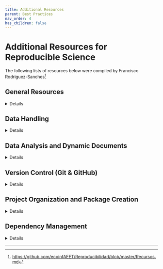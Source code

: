 ```yaml
---
title: Additional Resources
parent: Best Practices
nav_order: 4
has_children: false
---
```


# Additional Resources for Reproducible Science

The following lists of resources below were compiled by Francisco Rodriguez-Sanches[^1]

[^1]: https://github.com/ecoinfAEET/Reproducibilidad/blob/master/Recursos.md  


## General Resources

<details closed markdown="block">

- [Reproducible research in computational science](http://dx.doi.org/10.1126/science.1213847)
- [Nature special: Challenges in irreproducible research](http://www.nature.com/news/reproducibility-1.17552)
- [Ten simple rules for reproducible computational research](http://dx.doi.org/10.1371/journal.pcbi.1003285)
- [Best practices for scientific computing](http://dx.doi.org/10.1371/journal.pbio.1001745)
- [Good enough practices for scientific computing](http://swcarpentry.github.io/good-enough-practices-in-scientific-computing/)
- [Initial steps toward reproducible research](http://kbroman.org/steps2rr/)
- [Tools for reproducible research](http://kbroman.org/Tools4RR)
- [The tao of open science for ecology](http://dx.doi.org/10.1890/ES14-00402.1)
- [Towards standard practices for sharing computer code and programs in neuroscience](http://biorxiv.org/content/early/2016/04/04/045104)
- [Reproducible research is still a challenge](https://ropensci.org/blog/2014/06/09/reproducibility/)
- [rOpenSci reproducibility guide](http://ropensci.github.io/reproducibility-guide/)
- [Reproducible research course](https://www.coursera.org/learn/reproducible-research)
- [Report writing for data science in R](https://leanpub.com/reportwriting)
- [Implementing reproducible research](https://osf.io/s9tya/wiki/home/)
- [Reproducible Research with R and Rstudio](http://christophergandrud.github.io/RepResR-RStudio/)
- [Digital History Methods in R](http://lincolnmullen.com/projects/dh-r/)
- [Doing reproducible science: from your hard-won data to a publishable manuscript without going mad](https://github.com/Pakillo/ReproducibleScience/raw/master/ReproducibleScience.pdf)

</details>


## Data Handling

<details closed markdown="block">

- [A guide to data management in ecology and evolution (British Ecological Society)](http://www.britishecologicalsociety.org/wp-content/uploads/Publ_Data-Management-Booklet.pdf)
- [Ecoinformatics: supporting ecology as a data-intensive science](http://dx.doi.org/10.1016/j.tree.2011.11.016)
- [Ten simple rules for the care and feeding of scientific data](http://dx.doi.org/10.1371/journal.pcbi.1003542)
- [Ten simple rules for digital data storage](https://doi.org/10.7287/peerj.preprints.1448v2)
- [Nine simple ways to make it easier to (re)use your data](http://dx.doi.org/10.4033/iee.2013.6b.6.f)
- [Ten simple rules for creating a good data management plan](http://doi.org/10.1371/journal.pcbi.1004525)
- [Data Management Planning Tool](https://dmptool.org/)
- [Ejemplo de data management plan](https://www.dataone.org/sites/all/documents/DMP_Copepod_Formatted.pdf)
- [Bad data guide](https://github.com/Quartz/bad-data-guide)
- [Data Carpentry Spreadsheets for Ecology](http://www.datacarpentry.org/spreadsheet-ecology-lesson/)
- [DataONE Best Practices](https://www.dataone.org/best-practices)
- [Tidy data](http://dx.doi.org/10.18637/jss.v059.i10)
- [Spreadsheet help](http://cdluc3.github.io/spreadsheet-help/)
- [Data organization](http://kbroman.org/dataorg/)
- [Repositorios de datos](http://www.re3data.org/)
- [Open Science Framework](http://osf.io)
- [Paquetes de rOpenSci para publicación de datos](http://ropensci.org/packages/##data_publication)
- [Paquete de R para interaccionar con Open Science Framework](https://github.com/chartgerink/osfr)
- [Ecological Metadata Language](http://knb.ecoinformatics.org/software/eml/)
- [The what, why, and how of born-open data](http://link.springer.com/article/10.3758%2Fs13428-015-0630-z)

</details>


## Data Analysis and Dynamic Documents

<details closed markdown="block">

- [knitr](http://yihui.name/knitr/)
- [rmarkdown](http://rmarkdown.rstudio.com)
- [IPython](http://ipython.org/)
- [Jupyter](https://jupyter.org/)
- [Interactive notebooks: sharing the code](http://www.nature.com/news/interactive-notebooks-sharing-the-code-1.16261)
- [Dynamic documents with R and knitr](https://www.crcpress.com/Dynamic-Documents-with-R-and-knitr-Second-Edition/Xie/9781498716963)
- [Report writing for data science in R](https://leanpub.com/reportwriting)
- [Implementing reproducible research](https://osf.io/s9tya/wiki/home/)
- [Reproducible Research with R and Rstudio](http://christophergandrud.github.io/RepResR-RStudio/)

</details>


## Version Control (Git & GitHub)

<details closed markdown="block">

- [Why you need version control](http://ellisp.github.io/blog/2016/09/16/version-control)
- [A Quick Introduction to Version Control with Git and GitHub](http://dx.doi.org/10.1371/journal.pcbi.1004668)
- [Git can facilitate greater reproducibility and increased transparency in science](http://dx.doi.org/10.1186/1751-0473-8-7)
- [Git and GitHub (Hadley Wickham)](http://r-pkgs.had.co.nz/git.html)
- [R development using GitHub](https://github.com/MangoTheCat/github-workshop##readme)
- [Happy Git and GitHub for the useR](http://happygitwithr.com/)
- [Working with RStudio, Git, GitHub (STAT 545)](http://stat545-ubc.github.io/git00_index.html)
- [Version control with git (R. Fitzjohn)](http://nicercode.github.io/2014-02-13-UNSW/lessons/70-version-control/)
- [Version control with Git (Software Carpentry)](http://software-carpentry.org/v5/novice/git/index.html)
- [A basic tutorial to version control using git (Jon Lefcheck)](http://jonlefcheck.net/2013/11/04/a-basic-tutorial-to-version-control-using-git/)
- [Push, Pull, Fork - GitHub for academics](http://www.hybridpedagogy.com/Journal/push-pull-fork-github-for-academics/)
- [Git for beginners - the definitive practical guide (Stackoverflow)](http://stackoverflow.com/questions/315911/git-for-beginners-the-definitive-practical-guide)
- [Git - the simple guide](http://rogerdudler.github.io/git-guide/)
- [Code School Git intro](https://try.github.io/levels/1/challenges/1)
- [GitHub tutorial (Karl Broman)](http://kbroman.org/github_tutorial/)
- [Getting git right (Atlassian)](https://www.atlassian.com/git/)
- [Hello World (GitHub first steps)](https://guides.github.com/activities/hello-world/)
- [GitHub guides](https://guides.github.com/)

</details>


## Project Organization and Package Creation

<details closed markdown="block">

- [A quick guide to organizing computational biology projects](http://dx.doi.org/10.1371/journal.pcbi.1000424)
- [Reproducible Research Project Initialization](https://github.com/Reproducible-Science-Curriculum/rr-init)
- [Designing projects](http://nicercode.github.io/blog/2013-04-05-projects/)
- [Rstudio projects](https://support.rstudio.com/hc/en-us/articles/200526207-Using-Projects)
- [Using R packages as research compendiums](https://github.com/ropensci/rrrpkg)
- [R packages (H. Wickham)](http://r-pkgs.had.co.nz/)
- [R packages (K. Broman)](http://kbroman.org/pkg_primer/)
- [Choose a license](http://choosealicense.com/)
- [A minimal tutorial on make (K. Broman)](http://kbroman.org/minimal_make/)
- [remake](https://github.com/richfitz/remake)

</details>


## Dependency Management

<details closed markdown="block">

- [rctrack: An R package that automatically collects and archives details for reproducible computing](http://dx.doi.org/10.1186/1471-2105-15-138)
- [checkpoint package](https://cran.r-project.org/web/packages/checkpoint/vignettes/checkpoint.html)
- [packrat: reproducible package management for R](https://rstudio.github.io/packrat/)
- [Enhancing reproducibility and collaboration via management of R package cohorts](http://arxiv.org/abs/1501.02284)
- [An introduction to Docker for reproducible research](http://dx.doi.org/10.1145/2723872.2723882)
- [R Docker tutorial](http://ropenscilabs.github.io/r-docker-tutorial/)
- [drat: R repositories made easy](http://eddelbuettel.github.io/drat/)

</details>

---
